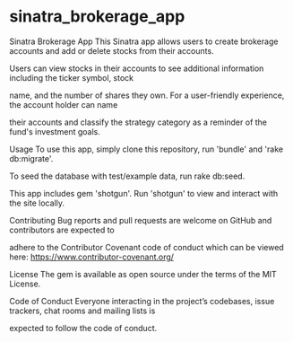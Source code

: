 # sinatra_brokerage_app

Sinatra Brokerage App
This Sinatra app allows users to create brokerage accounts and add or delete stocks from their accounts.

Users can view stocks in their accounts to see additional information including the ticker symbol, stock

name, and the number of shares they own. For a user-friendly experience, the account holder can name

their accounts and classify the strategy category as a reminder of the fund's investment goals.

Usage
To use this app, simply clone this repository, run 'bundle' and 'rake db:migrate'.

To seed the database with test/example data, run rake db:seed.

This app includes gem 'shotgun'. Run 'shotgun' to view and interact with the site locally.

Contributing
Bug reports and pull requests are welcome on GitHub and contributors are expected to

adhere to the Contributor Covenant code of conduct which can be viewed here: https://www.contributor-covenant.org/

License
The gem is available as open source under the terms of the MIT License.

Code of Conduct
Everyone interacting in the project’s codebases, issue trackers, chat rooms and mailing lists is

expected to follow the code of conduct.
